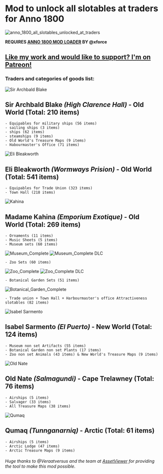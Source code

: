 # Mod to unlock all slotables at traders for Anno 1800
![anno_1800_all_slotables_unlocked_at_traders](https://raw.githubusercontent.com/iksaandry/anno_1800_all_slotables_unlocked_at_traders/master/assets/allslotablesunlockedattraders_cover.webp)

**REQUIRES [ANNO 1800 MOD LOADER](https://github.com/xforce/anno1800-mod-loader/releases) BY @xforce**

## [Like my work and would like to support? I'm on Patreon!](https://www.patreon.com/iksaandry)

### Traders and categories of goods list:

![Sir Archbald Blake](https://raw.githubusercontent.com/iksaandry/anno_1800_all_slotables_unlocked_at_traders/master/assets/Sir_Archibald_Blake_.png)

## **Sir Archbald Blake** ***(High Clarence Hall)*** - Old World (Total: 210 items)
	- Equipables for military ships (56 items)
	- sailing ships (3 items) 
	- ships (62 items) 
	- steamships (9 items)
	- Old World's Treasure Maps (9 items) 
	- Habourmaster's Office (71 items)

![Eli Bleakworth](https://raw.githubusercontent.com/iksaandry/anno_1800_all_slotables_unlocked_at_traders/master/assets/Eli_Bleakworth_.png)

## **Eli Bleakworth** ***(Wormways Prision)*** - Old World (Total: 541 items)
	- Equipables for Trade Union (323 items) 
	- Town Hall (218 items)
  
![Kahina](https://raw.githubusercontent.com/iksaandry/anno_1800_all_slotables_unlocked_at_traders/master/assets/Madame_Kahina.png)
	
## **Madame Kahina** ***(Emporium Exotique)*** - Old World (Total: 269 items)

	- Ornaments (11 items) 
	- Music Sheets (5 items)
	- Museum sets (60 items) 

![Museum_Complete](https://raw.githubusercontent.com/iksaandry/anno_1800_all_slotables_unlocked_at_traders/master/assets/anno_1800_museum_complete_basegame.jpg)
![Museum_Complete DLC](https://raw.githubusercontent.com/iksaandry/anno_1800_all_slotables_unlocked_at_traders/master/assets/anno_1800_museum_complete_DLC.jpg)
	
	- Zoo Sets (60 items) 
	
![Zoo_Complete](https://raw.githubusercontent.com/iksaandry/anno_1800_all_slotables_unlocked_at_traders/master/assets/anno_1800_zoo_complete_basegame.jpg)
![Zoo_Complete DLC](https://raw.githubusercontent.com/iksaandry/anno_1800_all_slotables_unlocked_at_traders/master/assets/anno_1800_zoo_complete_DLC.jpg)
	
	- Botanical Garden Sets (51 items)
	
![Botanical_Garden_Complete](https://raw.githubusercontent.com/iksaandry/anno_1800_all_slotables_unlocked_at_traders/master/assets/botanical_garden.PNG)
	
	- Trade union + Town Hall + Harbourmaster's office Attractiveness slotables (82 items)

![Isabel Sarmento](https://raw.githubusercontent.com/iksaandry/anno_1800_all_slotables_unlocked_at_traders/master/assets/Isabel_Sarmento.png)

## **Isabel Sarmento** ***(El Puerto)*** - New World (Total: 124 items)
	- Museum non set Artifacts (55 items)
	- Botanical Garden non set Plants (17 items) 
	- Zoo non set Animals (43 items) & New World's Treasure Maps (9 items)

![Old Nate](https://raw.githubusercontent.com/iksaandry/anno_1800_all_slotables_unlocked_at_traders/master/assets/Old_Nate.png)

## **Old Nate** ***(Salmagundi)*** - Cape Trelawney (Total: 76 items)
	- Airships (5 items)
	- Salvager (33 items) 
	- All Treasure Maps (38 items)

![Qumaq](https://raw.githubusercontent.com/iksaandry/anno_1800_all_slotables_unlocked_at_traders/master/assets/Qumaq%20(1).png)

## **Qumaq** ***(Tunnganarniq)*** - Arctic (Total: 61 items)
	- Airships (5 items)
	- Arctic Lodge (47 items)
	- Arctic Treasure Maps (9 items)

###### Huge thanks to @Veraatversus and the team at [AssetViewer](https://github.com/Miraak7000/AssetViewer) for providing the tool to make this mod possible.
